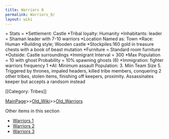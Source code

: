 ```yaml
---
title: Warriors 0
permalink: Warriors_0/
layout: wiki
---
```

= Stats =
*Settlement: Castle
*Tribal loyalty: Humanity
*Inhabitants:  leader = Shaman leader with 7-10 warriors
*Location Named as: Town
*Race: Human
*Building style; Wooden castle
*Stockpiles:160 gold in treasure chests with a book of beast mutation
*Furniture =  Standard room furniture
*Outside: Castle surroundings 
*Immigrant Interval = 300
*Max Population = 10 with ghost Probability = 10% spawning ghosts (6) 
*Immigration: fighter warriors frequency 1 
*AI: Minimum assault Population: 3. Miin Team Size 5. Triggered by thrones, impaled headers, killed tribe members, conquering 2 other tribes, stolen items, finishing off keepers, proximity. Assassinates keeper but accepts a randsom instead

[[Category: Tribes]]

[MainPage](/keeperrl_wiki/ "wikilink")>>[Old_Wiki](/keeperrl_wiki/Old_Wiki "wikilink")>>[Old_Warriors](/keeperrl_wiki/Old_Warriors "wikilink")

Other items in this section
-    [Warriors 1](/keeperrl_wiki/Warriors_1 "wikilink")
-    [Warriors 2](/keeperrl_wiki/Warriors_2 "wikilink")
-    [Warriors 3](/keeperrl_wiki/Warriors_3 "wikilink")
